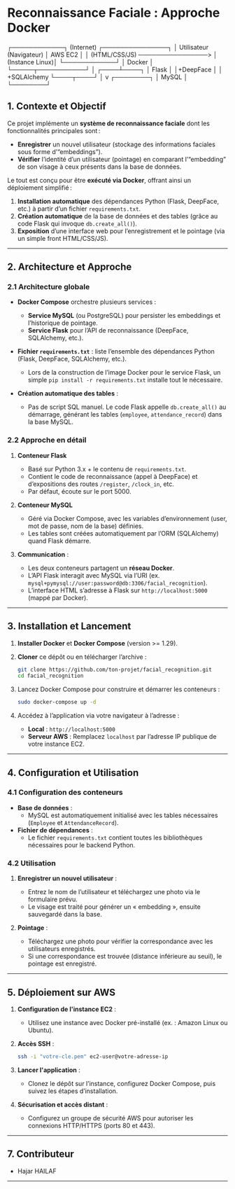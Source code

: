 # Reconnaissance Faciale : Approche Docker

┌────────────┐          (Internet)           ┌───────────────┐
│   Utilisateur (Navigateur)                 │    AWS EC2     │
│   (HTML/CSS/JS)          ────────────────> │ (Instance Linux)│
└────────────┘                                │     Docker      │
                                              └─────┬───────────┘
                                                    │
                                               ┌────┴────┐
                                               │  Flask  │
                                               │+DeepFace │
                                               │ +SQLAlchemy
                                               └────┬────┘
                                                    │
                                                    v
                                               ┌────────┐
                                               │ MySQL  │
                                               └────────┘


## 1. Contexte et Objectif

Ce projet implémente un **système de reconnaissance faciale** dont les fonctionnalités principales sont :
- **Enregistrer** un nouvel utilisateur (stockage des informations faciales sous forme d’“embeddings”).
- **Vérifier** l’identité d’un utilisateur (pointage) en comparant l’“embedding” de son visage à ceux présents dans la base de données.

Le tout est conçu pour être **exécuté via Docker**, offrant ainsi un déploiement simplifié :

1. **Installation automatique** des dépendances Python (Flask, DeepFace, etc.) à partir d’un fichier `requirements.txt`.
2. **Création automatique** de la base de données et des tables (grâce au code Flask qui invoque `db.create_all()`).
3. **Exposition** d’une interface web pour l’enregistrement et le pointage (via un simple front HTML/CSS/JS).

---

## 2. Architecture et Approche

### 2.1 Architecture globale

- **Docker Compose** orchestre plusieurs services :
  - **Service MySQL** (ou PostgreSQL) pour persister les embeddings et l’historique de pointage.
  - **Service Flask** pour l’API de reconnaissance (DeepFace, SQLAlchemy, etc.).

- **Fichier `requirements.txt`** : liste l’ensemble des dépendances Python (Flask, DeepFace, SQLAlchemy, etc.).  
  - Lors de la construction de l’image Docker pour le service Flask, un simple `pip install -r requirements.txt` installe tout le nécessaire.

- **Création automatique des tables** :  
  - Pas de script SQL manuel. Le code Flask appelle `db.create_all()` au démarrage, générant les tables (`employee`, `attendance_record`) dans la base MySQL.

### 2.2 Approche en détail

1. **Conteneur Flask**  
   - Basé sur Python 3.x + le contenu de `requirements.txt`.  
   - Contient le code de reconnaissance (appel à DeepFace) et d’expositions des routes `/register`, `/clock_in`, etc.  
   - Par défaut, écoute sur le port 5000.

2. **Conteneur MySQL**  
   - Géré via Docker Compose, avec les variables d’environnement (user, mot de passe, nom de la base) définies.  
   - Les tables sont créées automatiquement par l’ORM (SQLAlchemy) quand Flask démarre.

3. **Communication** :  
   - Les deux conteneurs partagent un **réseau Docker**.  
   - L’API Flask interagit avec MySQL via l’URI (ex. `mysql+pymysql://user:password@db:3306/facial_recognition`).  
   - L’interface HTML s’adresse à Flask sur `http://localhost:5000` (mappé par Docker).
   
---

## 3. Installation et Lancement

1. **Installer Docker** et **Docker Compose** (version >= 1.29).  
2. **Cloner** ce dépôt ou en télécharger l’archive :  
   ```bash
   git clone https://github.com/ton-projet/facial_recognition.git
   cd facial_recognition

3. Lancez Docker Compose pour construire et démarrer les conteneurs :
   ```bash
   sudo docker-compose up -d
   ```

4. Accédez à l’application via votre navigateur à l’adresse :
   - **Local** : `http://localhost:5000`
   - **Serveur AWS** : Remplacez `localhost` par l’adresse IP publique de votre instance EC2.

---
## 4. Configuration et Utilisation

### 4.1 Configuration des conteneurs
- **Base de données** :
  - MySQL est automatiquement initialisé avec les tables nécessaires (`Employee` et `AttendanceRecord`).
- **Fichier de dépendances** :
  - Le fichier `requirements.txt` contient toutes les bibliothèques nécessaires pour le backend Python.

### 4.2 Utilisation

1. **Enregistrer un nouvel utilisateur** :
   - Entrez le nom de l’utilisateur et téléchargez une photo via le formulaire prévu.
   - Le visage est traité pour générer un « embedding », ensuite sauvegardé dans la base.

2. **Pointage** :
   - Téléchargez une photo pour vérifier la correspondance avec les utilisateurs enregistrés.
   - Si une correspondance est trouvée (distance inférieure au seuil), le pointage est enregistré.

---


## 5. Déploiement sur AWS

1. **Configuration de l'instance EC2** :
   - Utilisez une instance avec Docker pré-installé (ex. : Amazon Linux ou Ubuntu).

2. **Accès SSH** :
   ```bash
   ssh -i "votre-cle.pem" ec2-user@votre-adresse-ip
   ```

3. **Lancer l'application** :
   - Clonez le dépôt sur l’instance, configurez Docker Compose, puis suivez les étapes d’installation.

4. **Sécurisation et accès distant** :
   - Configurez un groupe de sécurité AWS pour autoriser les connexions HTTP/HTTPS (ports 80 et 443).

---
## 7. Contributeur
- Hajar HAILAF
---




